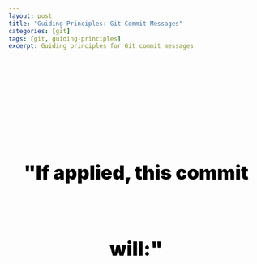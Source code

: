 ```yaml
---
layout: post
title: "Guiding Principles: Git Commit Messages"
categories: [git]
tags: [git, guiding-principles]
excerpt: Guiding principles for Git commit messages
---
```


<p class="hide">Guiding principles for git commit messages.</p>

<p class="center-large">"If applied, this commit will:"</p>

<p class="hide">cite: Stylesheet and guiding principle thought and obtained from - <a href="code.mendhak.com" target="_blank">Mendhak</a>. Thanks TAFFLES!</p>

<style type="text/css">
    .center-large {
        display: block;
        margin-top: 30% !important;
        margin-left: auto;
        margin-right: auto;
        line-height: 150px;
        text-align: center;
        top: 75%;
        font-size: 270%;
        width: 100%;
        color: rgb(0,0,0);
        font-weight: 900;
    }

    .hide { 
        display: none;
    }
</style>